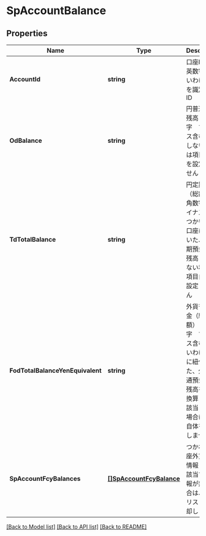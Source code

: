 # SpAccountBalance

## Properties
Name | Type | Description | Notes
------------ | ------------- | ------------- | -------------
**AccountId** | **string** | 口座ID 半角英数字 つかいわけ口座を識別するID  | [default to null]
**OdBalance** | **string** | 円普通預金残高 半角数字　マイナス含む 該当しない場合は項目自体を設定しません  | [optional] [default to null]
**TdTotalBalance** | **string** | 円定期預金（総額） 半角数字　マイナス含む つかいわけ口座に紐付いた、円定期預金の総残高 該当しない場合は項目自体を設定しません  | [optional] [default to null]
**FodTotalBalanceYenEquivalent** | **string** | 外貨普通預金（総評価額） 半角数字　マイナス含む つかいわけ口座に紐付いた、外貨普通預金の総残高を円に換算した額 該当しない場合は項目自体を設定しません  | [optional] [default to null]
**SpAccountFcyBalances** | [**[]SpAccountFcyBalance**](SpAccountFcyBalance.md) | つかわけ口座外貨残高情報リスト 該当する情報が無い場合は、空のリストを返却します  | [optional] [default to null]

[[Back to Model list]](../README.md#documentation-for-models) [[Back to API list]](../README.md#documentation-for-api-endpoints) [[Back to README]](../README.md)


